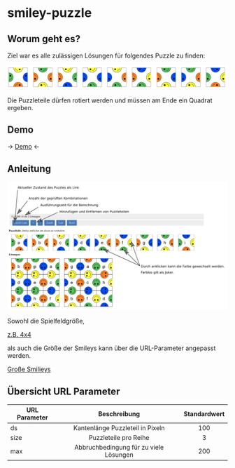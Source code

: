 smiley-puzzle
===========

Worum geht es?
------
Ziel war es alle zulässigen Lösungen für folgendes Puzzle zu finden:

![Puzzleteile](https://raw.githubusercontent.com/teodoc/smiley-puzzle/master/img/smileys.png)

Die Puzzleteile dürfen rotiert werden und müssen am Ende ein Quadrat ergeben.

Demo
------
-> [Demo](https://0x53.org/smiley-puzzle/)  <-

Anleitung
------
![Info](https://raw.githubusercontent.com/teodoc/smiley-puzzle/master/img/info.jpg)

Sowohl die Spielfeldgröße,

[z.B. 4x4](https://0x53.org/smiley-puzzle/?puzzle=W1siYSIsLTQsMSwtMywtMl0sWyJiIiwtMyw0LC0zLC00XSxbImMiLDMsLTQsMiwtMV0sWyJkIiwxLDMsLTMsLTFdLFsiZSIsMywzLC0zLC00XSxbImYiLDEsMiwxLDNdLFsiZyIsMSwtMiwtNCwtMV0sWyJoIiwtMywtMiwtMiwtM10sWyJpIiwtMywtMSwxLC00XSxbImoiLDQsMywzLDRdLFsiayIsLTMsMSwtMSwtMl0sWyJsIiw0LDIsLTMsMV0sWyJtIiw0LC0zLC0zLC0zXSxbIm4iLDQsLTIsMywtM10sWyJvIiwtMiwyLDQsMl0sWyJwIiwxLDEsLTQsLTFdXQ==&size=4)

als auch die Größe der Smileys kann über die URL-Parameter angepasst werden.

[Große Smilieys](https://0x53.org/smiley-puzzle/?ds=400&puzzle=W1siYSIsMSwtNCwtMiwzXSxbImIiLC0zLDIsMSwtMl0sWyJjIiwtMSwzLDQsLTJdLFsiZCIsLTEsNCwzLC00XSxbImUiLC0xLDIsMywtNF0sWyJmIiwtNCwxLDMsLTJdLFsiZyIsLTMsNCwxLC0yXSxbImgiLC0zLDIsMSwtNF0sWyJpIiw0LDEsLTIsLTNdXQ==&size=3)
 
Übersicht URL Parameter 
------
 
| URL Parameter | Beschreibung                           | Standardwert |
| ------------- |:--------------------------------------:|:------------:|
| ds            | Kantenlänge Puzzleteil in Pixeln       | 100          |
| size          | Puzzleteile pro Reihe                  | 3            |
| max           | Abbruchbedingung für zu viele Lösungen | 200          |
